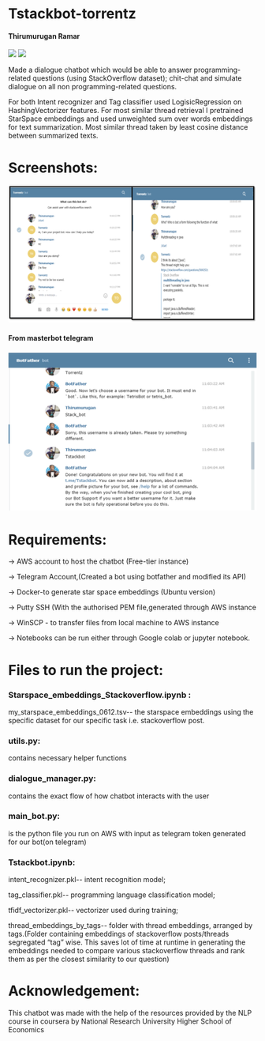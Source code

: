 # Tstackbot-torrentz
#### Thirumurugan Ramar
![](https://img.shields.io/badge/Status%20-Completed-red)             ![](https://img.shields.io/badge/License%20-Apache-green)

Made a dialogue chatbot which would be able to answer programming-related questions (using StackOverflow dataset); chit-chat and simulate dialogue on all non programming-related questions.

For both Intent recognizer and Tag classifier  used LogisicRegression on HashingVectorizer features. For most similar thread retrieval I pretrained StarSpace embeddings and used unweighted sum over words embeddings for text summarization. Most similar thread taken by least cosine distance between summarized texts.

# Screenshots:
![](images/telegram.png)


#### From masterbot telegram
![](images/telegram2.png)

# Requirements:

-> AWS account to host the chatbot (Free-tier instance)

-> Telegram Account,(Created a bot using botfather and modified its API)

-> Docker-to generate star space embeddings  (Ubuntu version)

-> Putty SSH  (With the authorised PEM file,generated through AWS instance

-> WinSCP - to transfer files from local machine to AWS instance

-> Notebooks can be run either through Google colab or jupyter notebook.

# Files to run the project:

### Starspace_embeddings_Stackoverflow.ipynb :

my_starspace_embeddings_0612.tsv-- the starspace embeddings using the specific dataset for our specific task i.e. stackoverflow post.

### utils.py:
contains necessary helper functions

### dialogue_manager.py:
contains the exact flow of how chatbot interacts with the user

### main_bot.py:
is the python file you run on AWS with input as telegram token generated for our bot(on telegram)

### Tstackbot.ipynb:
intent_recognizer.pkl-- intent recognition model;

tag_classifier.pkl-- programming language classification model;

tfidf_vectorizer.pkl-- vectorizer used during training;

thread_embeddings_by_tags-- folder with thread embeddings, arranged by tags.(Folder containing embeddings of stackoverflow posts/threads segregated “tag” wise. This saves lot of time at runtime in generating the embeddings needed to compare various stackoverflow threads and rank them as per the closest similarity to our question)


# Acknowledgement:
This chatbot was made with the help of the resources provided by the NLP course in coursera by  National Research University Higher School of Economics




